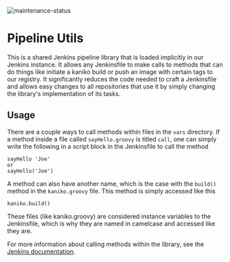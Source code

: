 ![maintenance-status](https://img.shields.io/badge/maintenance-deprecated-red.svg)

# Pipeline Utils

This is a shared Jenkins pipeline library that is loaded implicitly in our Jenkins instance. It allows any Jenkinsfile to make calls to methods that can do things like initiate a kaniko build or push an image with certain tags to our registry. It significantly reduces the code needed to craft a Jenkinsfile and allows easy changes to all repositories that use it by simply changing the library's implementation of its tasks. 

## Usage

There are a couple ways to call methods within files in the `vars` directory. If a method inside a file called `sayHello.groovy` is titled `call`, one can simply write the following in a script block in the Jenkinsfile to call the method

```
sayHello 'Joe'
or
sayHello('Joe')
```

A method can also have another name, which is the case with the `build()` method in the `kaniko.groovy` file. This method is simply accessed like this

```
kaniko.build()
```

These files (like kaniko.groovy) are considered instance variables to the Jenkinsfile, which is why they are named in camelcase and accessed like they are.

For more information about calling methods within the library, see the [Jenkins documentation](https://www.jenkins.io/doc/book/pipeline/shared-libraries/#accessing-steps).
